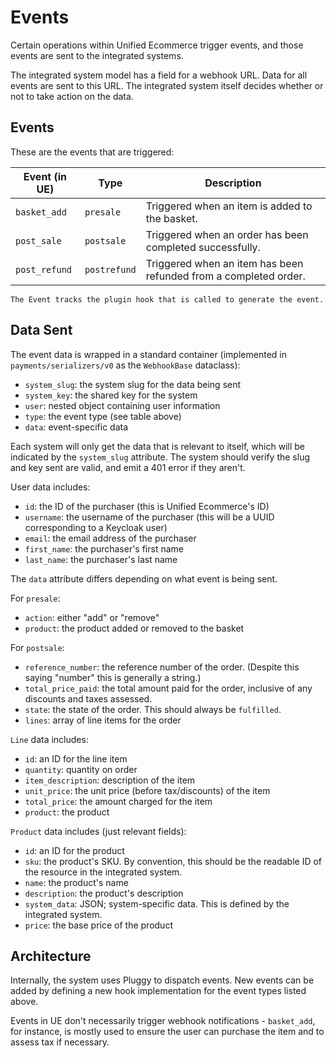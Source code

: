# Events

Certain operations within Unified Ecommerce trigger events, and those events are sent to the integrated systems.

The integrated system model has a field for a webhook URL. Data for all events are sent to this URL. The integrated system itself decides whether or not to take action on the data.

## Events

These are the events that are triggered:

| Event (in UE) | Type         | Description                                                      |
| ------------- | ------------ | ---------------------------------------------------------------- |
| `basket_add`  | `presale`    | Triggered when an item is added to the basket.                   |
| `post_sale`   | `postsale`   | Triggered when an order has been completed successfully.         |
| `post_refund` | `postrefund` | Triggered when an item has been refunded from a completed order. |

```{note}
The Event tracks the plugin hook that is called to generate the event.
```

## Data Sent

The event data is wrapped in a standard container (implemented in `payments/serializers/v0` as the `WebhookBase` dataclass):

- `system_slug`: the system slug for the data being sent
- `system_key`: the shared key for the system
- `user`: nested object containing user information
- `type`: the event type (see table above)
- `data`: event-specific data

Each system will only get the data that is relevant to itself, which will be indicated by the `system_slug` attribute. The system should verify the slug and key sent are valid, and emit a 401 error if they aren't.

User data includes:

- `id`: the ID of the purchaser (this is Unified Ecommerce's ID)
- `username`: the username of the purchaser (this will be a UUID corresponding to a Keycloak user)
- `email`: the email address of the purchaser
- `first_name`: the purchaser's first name
- `last_name`: the purchaser's last name

The `data` attribute differs depending on what event is being sent.

For `presale`:

- `action`: either "add" or "remove"
- `product`: the product added or removed to the basket

For `postsale`:

- `reference_number`: the reference number of the order. (Despite this saying "number" this is generally a string.)
- `total_price_paid`: the total amount paid for the order, inclusive of any discounts and taxes assessed.
- `state`: the state of the order. This should always be `fulfilled`.
- `lines`: array of line items for the order

`Line` data includes:

- `id`: an ID for the line item
- `quantity`: quantity on order
- `item_description`: description of the item
- `unit_price`: the unit price (before tax/discounts) of the item
- `total_price`: the amount charged for the item
- `product`: the product

`Product` data includes (just relevant fields):

- `id`: an ID for the product
- `sku`: the product's SKU. By convention, this should be the readable ID of the resource in the integrated system.
- `name`: the product's name
- `description`: the product's description
- `system_data`: JSON; system-specific data. This is defined by the integrated system.
- `price`: the base price of the product

## Architecture

Internally, the system uses Pluggy to dispatch events. New events can be added by defining a new hook implementation for the event types listed above.

Events in UE don't necessarily trigger webhook notifications - `basket_add`, for instance, is mostly used to ensure the user can purchase the item and to assess tax if necessary.
